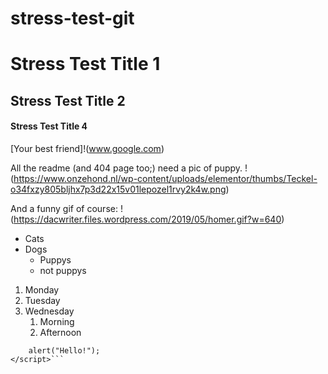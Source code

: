 # stress-test-git



# Stress Test Title 1

## Stress Test Title 2

#### Stress Test Title 4

[Your best friend]!(www.google.com)

All the readme (and 404 page too;) need a pic of puppy.
!(https://www.onzehond.nl/wp-content/uploads/elementor/thumbs/Teckel-o34fxzy805bljhx7p3d22x15v01lepozel1rvy2k4w.png)

And a funny gif of course:
!(https://dacwriter.files.wordpress.com/2019/05/homer.gif?w=640)

* Cats
* Dogs
  * Puppys
  * not puppys


1. Monday
1. Tuesday
1. Wednesday
   1. Morning
   1. Afternoon

```<script type="text/javascript">
    alert("Hello!");
</script>```
